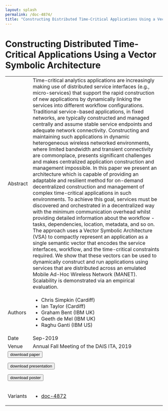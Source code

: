 ```yaml
---
layout: splash
permalink: /doc-4874/
title: "Constructing Distributed Time-Critical Applications Using a Vector Symbolic Architecture"
---
```


# Constructing Distributed Time-Critical Applications Using a Vector Symbolic Architecture

<table>
    <tbody>
    <tr>
        <td>Abstract</td>
        <td>Time-critical analytics applications are increasingly making use of distributed service interfaces (e.g., micro-services) that support the rapid construction of new applications by dynamically linking the services into different workflow configurations. Traditional service-based applications, in fixed networks, are typically constructed and managed centrally and assume stable service endpoints and adequate network connectivity. Constructing and maintaining such applications in dynamic heterogeneous wireless networked environments, where limited bandwidth and transient connectivity are commonplace, presents significant challenges and makes centralized application construction and management impossible. In this paper we present an architecture which is capable of providing an adaptable and resilient method for on-demand decentralized construction and management of complex time-critical applications in such environments. To achieve this goal, services must be discovered and orchestrated in a decentralized way with the minimum communication overhead whilst providing detailed information about the workflow - tasks, dependencies, location, metadata, and so on. The approach uses a Vector Symbolic Architecture (VSA) to compactly represent an application as a single semantic vector that encodes the service interfaces, workflow, and the time-critical constraints required. We show that these vectors can be used to dynamically construct and run applications using services that are distributed across an emulated Mobile Ad-Hoc Wireless Network (MANET). Scalability is demonstrated via an empirical evaluation.</td>
    </tr>
    <tr>
        <td>Authors</td>
        <td>
            <ul>
                <li>Chris Simpkin (Cardiff)</li>
                <li>Ian Taylor (Cardiff)</li>
                <li>Graham Bent (IBM UK)</li>
                <li>Geeth de Mel (IBM UK)</li>
                <li>Raghu Ganti (IBM US)</li>
            </ul>
        </td>
    </tr>
    <tr>
        <td>Date</td>
        <td>Sep-2019</td>
    </tr>
    <tr>
        <td>Venue</td>
        <td>Annual Fall Meeting of the DAIS ITA, 2019</td>
    </tr>
        <tr>
            <td colspan="2">
                <form method="get" action="https://ibm.box.com/v/doc-4874-paper">
                    <button type="submit">download paper</button>
                </form>
                <form method="get" action="https://ibm.box.com/v/doc-4874-slides">
                    <button type="submit">download presentation</button>
                </form>
                <form method="get" action="https://ibm.box.com/v/doc-4874-poster">
                    <button type="submit">download poster</button>
                </form>
            </td>
        </tr>
        <tr>
            <td>Variants</td>
            <td>
                <ul>
                    <li><a href="\doc-4872\">doc-4872</a></li>
                </ul>
            </td>
        </tr>
    </tbody>
</table>

